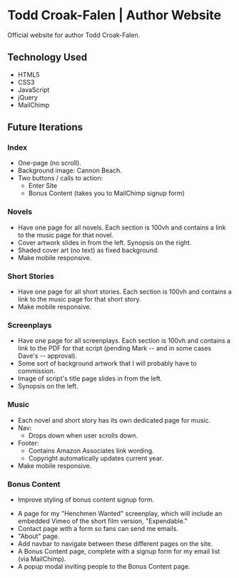 # Todd Croak-Falen | Author Website
Official website for author Todd Croak-Falen.

## Technology Used

- HTML5
- CSS3
- JavaScript
- jQuery
- MailChimp

## Future Iterations

### Index

- One-page (no scroll).
- Background image: Cannon Beach.
- Two buttons / calls to action:
  - Enter Site
  - Bonus Content (takes you to MailChimp signup form)

### Novels

- Have one page for all novels. Each section is 100vh and contains a link to the music page for that novel.
- Cover artwork slides in from the left. Synopsis on the right.
- Shaded cover art (no text) as fixed background.
- Make mobile responsive.

### Short Stories

- Have one page for all short stories. Each section is 100vh and contains a link to the music page for that short story.
- Make mobile responsive.

### Screenplays

- Have one page for all screenplays. Each section is 100vh and contains a link to the PDF for that script (pending Mark -- and in some cases Dave's -- approval).
- Some sort of background artwork that I will probably have to commission.
- Image of script's title page slides in from the left.
- Synopsis on the left.

### Music

- Each novel and short story has its own dedicated page for music.
- Nav:
  - Drops down when user scrolls down.
- Footer:
  - Contains Amazon Associates link wording.
  - Copyright automatically updates current year.
- Make mobile responsive.

### Bonus Content

- Improve styling of bonus content signup form.




* A page for my "Henchmen Wanted" screenplay, which will include an embedded Vimeo of the short film version, "Expendable."
* Contact page with a form so fans can send me emails.
* "About" page.
* Add navbar to navigate between these different pages on the site.
* A Bonus Content page, complete with a signup form for my email list (via MailChimp).
* A popup modal inviting people to the Bonus Content page.
